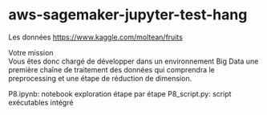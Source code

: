 # aws-sagemaker-jupyter-test-hang
Les données
https://www.kaggle.com/moltean/fruits

Votre mission<br>
Vous êtes donc chargé de développer dans un environnement Big Data une première chaîne de traitement des données qui comprendra le preprocessing et une étape de réduction de dimension.

P8.ipynb: notebook exploration étape par étape
P8_script.py: script exécutables intégré


